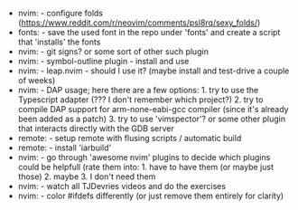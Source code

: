 * nvim:		- configure folds (https://www.reddit.com/r/neovim/comments/psl8rq/sexy_folds/)
* fonts:	- save the used font in the repo under 'fonts' and create a script that 'installs' the fonts
* nvim:		- git signs? or some sort of other such plugin
* nvim:		- symbol-outline plugin - install and use
* nvim:		- leap.nvim - should I use it? (maybe install and test-drive a couple of weeks)
* nvim:		- DAP usage; here there are a few options:
		  1. try to use the Typescript adapter (??? I don't remember which project?)
		  2. try to compile DAP support for arm-none-eabi-gcc compiler (since it's already been added as a patch)
		  3. try to use 'vimspector'? or some other plugin that interacts directly with the GDB server
* remote:	- setup remote with flusing scripts / automatic build
* remote:	- install 'iarbuild'
* nvim:		- go through 'awesome nvim' plugins to decide which plugins could be helpfull
		  (rate them into: 1. have to have them (or maybe just those)
		                   2. maybe
				   3. I don't need them
* nvim:		- watch all TJDevries videos and do the exercises
* nvim:		- color #ifdefs differently (or just remove them entirely for clarity)

